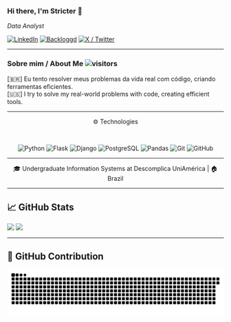 ### Hi there, I'm **Stricter** 👋  
_Data Analyst_

[![LinkedIn](https://img.shields.io/badge/-LinkedIn-0A66C2?style=flat-square&logo=linkedin&logoColor=white)](https://www.linkedin.com/in/victor-moreira-4210b9358/)
[![Backloggd](https://img.shields.io/badge/-Backloggd-000000?style=flat-square)](https://backloggd.com/u/stricterr/)
[![X / Twitter](https://img.shields.io/badge/-@stricterbot-000000?style=flat-square&logo=twitter)](https://x.com/stricterbot)

---

### Sobre mim / About Me ![visitors](https://visitor-badge.laobi.icu/badge?page_id=stricterbot&style=flat-square)

[🇧🇷] Eu tento resolver meus problemas da vida real com código, criando ferramentas eficientes.  
[🇺🇸] I try to solve my real-world problems with code, creating efficient tools.

---

<div align="center">

⚙️ Technologies

<br>

![Python](https://img.shields.io/badge/Python-3776AB?style=for-the-badge&logo=python&logoColor=white)
![Flask](https://img.shields.io/badge/Flask-000000?style=for-the-badge&logo=flask&logoColor=white)
![Django](https://img.shields.io/badge/Django-092E20?style=for-the-badge&logo=django&logoColor=white)
![PostgreSQL](https://img.shields.io/badge/PostgreSQL-4169E1?style=for-the-badge&logo=postgresql&logoColor=white)
![Pandas](https://img.shields.io/badge/Pandas-150458?style=for-the-badge&logo=pandas&logoColor=white)
![Git](https://img.shields.io/badge/Git-F05032?style=for-the-badge&logo=git&logoColor=white)
![GitHub](https://img.shields.io/badge/GitHub-181717?style=for-the-badge&logo=github&logoColor=white)

</div>

---

<div align="center">🎓 Undergraduate Information Systems at Descomplica UniAmérica | 🏠 Brazil</div>

---

## 📈 GitHub Stats

<p align="left">
  <img height="160em" src="https://github-readme-stats.vercel.app/api?username=stricterbot&hide=contribs,prs&show_icons=true&hide_title=true&hide_rank=true&theme=dark&count_private=true" />
  <img height="160em" src="https://github-readme-stats.vercel.app/api/top-langs/?username=stricterbot&layout=compact&theme=dark&hide_title=true" />
</p>

---

## 🐍 GitHub Contribution

![snake gif](https://raw.githubusercontent.com/stricterbot/stricterbot/main/output/github-contribution-grid-snake.svg)
